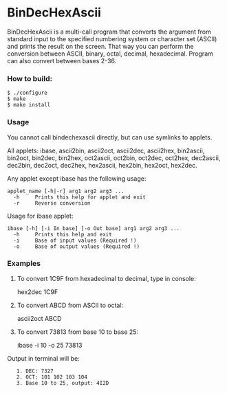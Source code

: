 BinDecHexAscii
==============

   BinDecHexAscii is a multi-call program that converts the argument from standard input to the specified numbering system or character set (ASCII) and prints the result on the screen. That way you can perform the conversion between ASCII, binary, octal, decimal, hexadecimal. Program can also convert between bases 2-36.

### How to build:
	$ ./configure
	$ make
	$ make install

### Usage

  You cannot call bindechexascii directly, but can use symlinks to applets.

  All applets:
      ibase, ascii2bin, ascii2oct, ascii2dec, ascii2hex, bin2ascii, bin2oct, bin2dec, 
    bin2hex, oct2ascii, oct2bin, oct2dec, oct2hex, dec2ascii, dec2bin, dec2oct, dec2hex, 
    hex2ascii, hex2bin, hex2oct, hex2dec.

  Any applet except ibase has the following usage:

    applet_name [-h|-r] arg1 arg2 arg3 ...
      -h     Prints this help for applet and exit
      -r     Reverse conversion

  Usage for ibase applet:

    ibase [-h] [-i In base] [-o Out base] arg1 arg2 arg3 ...
      -h     Prints this help and exit
      -i     Base of input values (Required !)
      -o     Base of output values (Required !)

### Examples

  1. To convert 1C9F from hexadecimal to decimal, type in console:

       hex2dec 1C9F

  2. To convert ABCD from ASCII to octal:

       ascii2oct ABCD

  3. To convert 73813 from base 10 to base 25:

       ibase -i 10 -o 25 73813

  Output in terminal will be:

       1. DEC: 7327
       2. OCT: 101 102 103 104
       3. Base 10 to 25, output: 4I2D

